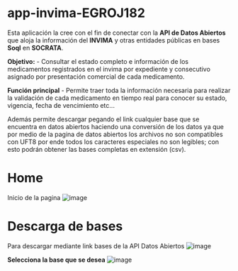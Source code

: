 # app-invima-EGROJ182
Esta aplicación la cree con el fin de conectar con la **API de Datos Abiertos** que aloja la información del **INVIMA** y otras entidades públicas en bases **Soql** en **SOCRATA**.

**Objetivo:** 
      - Consultar el estado completo e información de los medicamentos registrados en el invima por expediente y consecutivo asignado por presentación comercial de cada medicamento.

**Función principal**
      - Permite traer toda la información necesaria para realizar la validación de cada medicamento en tiempo real para conocer su estado, vigencia, fecha de vencimiento etc...

Además permite descargar pegando el link cualquier base que se encuentra en datos abiertos haciendo una conversión de los datos ya que por medio de la pagina de datos abiertos los archivos no son compatibles con UFT8 por ende todos los caracteres especiales no son legibles; con esto podrán obtener las bases completas en extensión (csv).

# Home
Inicio de la pagina
![image](https://github.com/EGROJ182/app-invima-EGROJ182/assets/109677233/eeaea35b-b40f-469b-81ba-bb18176f83da)

# Descarga de bases
Para descargar mediante link bases de la API Datos Abiertos
![image](https://github.com/EGROJ182/app-invima-EGROJ182/assets/109677233/7fae180d-6057-4d28-8d39-b12481a884e1)

**Selecciona la base que se desea**
![image](https://github.com/EGROJ182/app-invima-EGROJ182/assets/109677233/85715b7b-25c0-4bf2-9e46-6596803a3d64)
